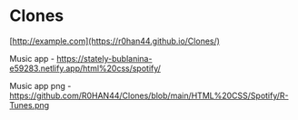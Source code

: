 # Clones

<a href="[http://example.com](https://r0han44.github.io/Clones/)" target="_blank">[http://example.com](https://r0han44.github.io/Clones/)</a>


Music app - https://stately-bublanina-e59283.netlify.app/html%20css/spotify/

Music app png - https://github.com/R0HAN44/Clones/blob/main/HTML%20CSS/Spotify/R-Tunes.png
